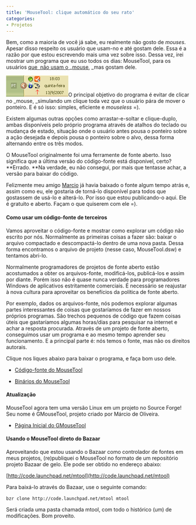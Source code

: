 ```yaml
---
title: 'MouseTool: clique automático do seu rato'
categories:
- Projetos
---
```


Bem, como a maioria de você já sabe, eu realmente não gosto de _mouses_. Apesar disso respeito os usuário que usam-no e até gostam dele. Essa é a razão por que estou escrevendo mais uma vez sobre isso. Dessa vez, irei mostrar um programa que eu uso todos os dias: MouseTool, para os usuários [que  não usam o ](http://www.codinghorror.com/blog/000825.html)_[mouse](http://www.codinghorror.com/blog/000825.html), _mas gostam dele.



[![MouseTool no tray](/images/mousetool-tray.png)](/images/mousetool-tray.png)O principal objetivo do programa é evitar de clicar no _mouse, _simulando um clique toda vez que o usuário pára de mover o ponteiro. E é só isso: simples, eficiente e _mouseless_ =).

Existem algumas outras opções como arrastar-e-soltar e clique-duplo, ambas disponíveis pelo próprio programa através de atalhos do teclado ou mudança de estado, situação onde o usuário antes pousa o ponteiro sobre a ação desejada e depois pousa o ponteiro sobre o alvo, dessa forma alternando entre os três modos.

O MouseTool originalmente foi uma ferramente de fonte aberto. Isso significa que a última versão do código-fonte está disponível, certo? **Errado. **Na verdade, eu não consegui, por mais que tentasse achar,  a versão para baixar do código.

Felizmente meu amigo [Marcio](http://marcioandreyoliveira.blogspot.com/) já havia baixado o fonte algum tempo atrás e, assim como eu, ele gostaria de torná-lo disponível para todos que gostassem de usá-lo e alterá-lo. Por isso que estou publicando-o aqui. Ele é gratuito e aberto. Façam o que quiserem com ele =).


#### Como usar um código-fonte de terceiros


Vamos aproveitar o código-fonte e mostrar como explorar um código não escrito por nós. Normalmente as primeiras coisas a fazer são: baixar o arquivo compactado e descompactá-lo dentro de uma nova pasta. Dessa forma encontramos o arquivo de projeto (nesse caso, MouseTool.dsw) e tentamos abri-lo.

Normalmente programadores de projetos de fonte aberto estão acostumados a obter os arquivos-fonte, modificá-los, publicá-los e assim por diante. Porém isso não é quase nunca verdade para programadores Windows de aplicativos estritamente comerciais. É necessário se reajustar à nova cultura para aproveitar os benefícios da política de fonte aberto.

Por exemplo, dados os arquivos-fonte, nós podemos explorar algumas partes interessantes de coisas que gostaríamos de fazer em nossos próprios programas. São trechos pequenos de código que fazem coisas úteis que gastaríamos algumas horas/dias para pesquisar na internet e achar a resposta procurada. Através de um projeto de fonte aberto, conseguimos usar um programa e ao mesmo tempo aprender seu funcionamento. E a principal parte é: nós temos o fonte, mas não os direitos autorais.

Clique nos liques abaixo para baixar o programa, e faça bom uso dele.



	
  * [Código-fonte do MouseTool ](/images/src-mtool-v31.7z)

	
  * [Binários do MouseTool ](/images/bin-mtool-v31.7z)




####  Atualização


MouseTool agora tem uma versão Linux em um projeto no Source Forge! Seu nome é GMouseTool, projeto criado por Márcio de Oliveira.



	
  * [Página Inicial do ](http://gmousetool.sourceforge.net/)[GMouseTool ](http://gmousetool.sourceforge.net/)




#### Usando o MouseTool direto do Bazaar


Aproveitando que estou usando o Bazaar como controlador de fontes em meus projetos, (re)publiquei o MouseTool no formato de um repositório projeto Bazaar de gelo. Ele pode ser obtido no endereço abaixo:

[http://code.launchpad.net/mtool](http://code.launchpad.net/mtool)

Para baixá-lo através do Bazaar, use o seguinte comando:

    
    bzr clone http://code.launchpad.net/mtool mtool


Será criada uma pasta chamada mtool, com todo o histórico (um) de modificações. Bom proveito.
